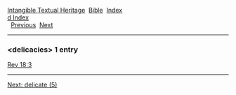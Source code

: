 [Intangible Textual Heritage](../../index)  [Bible](../index) 
[Index](index)   
[d Index](_d_)  
  [Previous](c02982)  [Next](c02984) 

------------------------------------------------------------------------

### &lt;delicacies&gt; 1 entry

[Rev 18:3](../kjv/rev018.htm#003)  

------------------------------------------------------------------------

[Next: delicate (5)](c02984)
